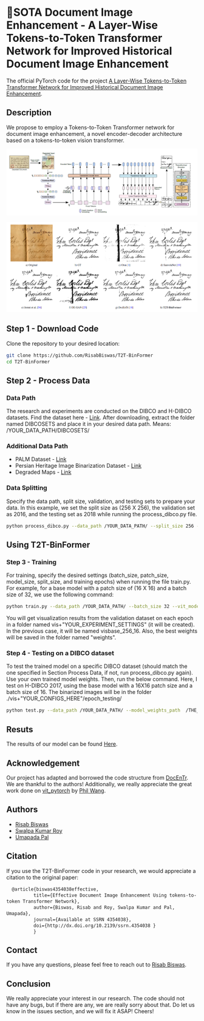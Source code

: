# 🥇SOTA Document Image Enhancement - A Layer-Wise Tokens-to-Token Transformer Network for Improved Historical Document Image Enhancement
The official PyTorch code for the project [A Layer-Wise Tokens-to-Token Transformer Network for Improved Historical Document Image Enhancement](https://www.researchgate.net/publication/368426180_A_Layer-Wise_Tokens-to-Token_Transformer_Network_for_Improved_Historical_Document_Image_Enhancement).

## Description
We propose to employ a Tokens-to-Token Transformer network for document image enhancement, a novel encoder-decoder architecture based on a tokens-to-token vision transformer.

![alt text](Architecture.png?raw=true)

![alt text](Result_Comparison.png?raw=true)

## Step 1 - Download Code
Clone the repository to your desired location:
```bash
git clone https://github.com/RisabBiswas/T2T-BinFormer
cd T2T-BinFormer
```
## Step 2 - Process Data
### Data Path
The research and experiments are conducted on the DIBCO and H-DIBCO datasets. Find the dataset here - [Link](https://drive.google.com/drive/folders/1u8vDqRlxWe5GvRPr6cD-C7GeL9MSqBsX?usp=drive_link). After downloading, extract the folder named DIBCOSETS and place it in your desired data path. 
Means:  /YOUR_DATA_PATH/DIBCOSETS/

### Additional Data Path
* PALM Dataset - [Link](https://drive.google.com/drive/folders/1u8vDqRlxWe5GvRPr6cD-C7GeL9MSqBsX?usp=drive_link)
* Persian Heritage Image Binarization Dataset - [Link](https://drive.google.com/drive/folders/1CqP_2t7jBb9mqe4hjLJ_JDwd8vEUkyM9?usp=drive_link)
* Degraded Maps - [Link](https://drive.google.com/drive/folders/1Li2x0pHfkmwx0kVXoj4kJ7DQuaZt83GO?usp=sharing)

### Data Splitting
Specify the data path, split size, validation, and testing sets to prepare your data. In this example, we set the split size as (256 X 256), the validation set as 2016, and the testing set as 2018 while running the process_dibco.py file.
 
```bash
python process_dibco.py --data_path /YOUR_DATA_PATH/ --split_size 256 --testing_dataset 2018 --validation_dataset 2016
```

## Using T2T-BinFormer
### Step 3 - Training
For training, specify the desired settings (batch_size, patch_size, model_size, split_size, and training epochs) when running the file train.py. For example, for a base model with a patch size of (16 X 16) and a batch size of 32, we use the following command:

```bash
python train.py --data_path /YOUR_DATA_PATH/ --batch_size 32 --vit_model_size base --vit_patch_size 16 --epochs 151 --split_size 256 --validation_dataset 2016
```
You will get visualization results from the validation dataset on each epoch in a folder named vis+"YOUR_EXPERIMENT_SETTINGS" (it will be created). In the previous case, it will be named visbase_256_16. Also, the best weights will be saved in the folder named "weights".
 
### Step 4 - Testing on a DIBCO dataset
To test the trained model on a specific DIBCO dataset (should match the one specified in Section Process Data, if not, run process_dibco.py again). Use your own trained model weights. Then, run the below command. Here, I test on H-DIBCO 2017, using the base model with a 16X16 patch size and a batch size of 16. The binarized images will be in the folder ./vis+"YOUR_CONFIGS_HERE"/epoch_testing/ 
```bash
python test.py --data_path /YOUR_DATA_PATH/ --model_weights_path  /THE_MODEL_WEIGHTS_PATH/  --batch_size 16 --vit_model_size base --vit_patch_size 16 --split_size 256 --testing_dataset 2017
```

## Resuts
The results of our model can be found [Here](https://drive.google.com/drive/folders/1LojmH8AfAumZDWoQOLRikWXpYYgfF6TL?usp=sharing).

## Acknowledgement
Our project has adapted and borrowed the code structure from [DocEnTr](https://github.com/dali92002/DocEnTR/tree/main). We are thankful to the authors! Additionally, we really appreciate the great work done on [vit_pytorch](https://github.com/lucidrains/vit-pytorch/tree/main) by [Phil Wang](https://github.com/lucidrains).

## Authors
- [Risab Biswas](https://www.linkedin.com/in/risab-biswas/)
- [Swalpa Kumar Roy](https://swalpa.github.io/)
- [Umapada Pal](https://www.isical.ac.in/~umapada/)


## Citation

If you use the T2T-BinFormer code in your research, we would appreciate a citation to the original paper:
```
  @article{biswas4354038effective,
          title={Effective Document Image Enhancement Using tokens-to-token Transformer Network},
          author={Biswas, Risab and Roy, Swalpa Kumar and Pal, Umapada},
          journal={Available at SSRN 4354038},
          doi={http://dx.doi.org/10.2139/ssrn.4354038 }
          }
```

## Contact 
If you have any questions, please feel free to reach out to <a href="mailto:risabbiswas19@gmail.com" target="_blank">Risab Biswas</a>.


## Conclusion
We really appreciate your interest in our research. The code should not have any bugs, but if there are any, we are really sorry about that. Do let us know in the issues section, and we will fix it ASAP! Cheers! 
